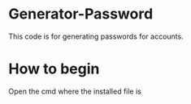 # Generator-Password
This code is for generating passwords for accounts.

# How to begin
Open the cmd where the installed file is
